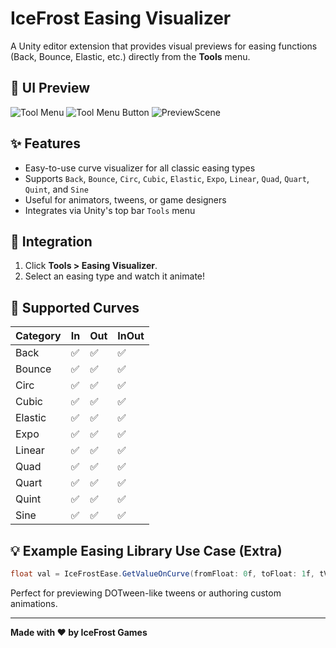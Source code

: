 # IceFrost Easing Visualizer

A Unity editor extension that provides visual previews for easing functions (Back, Bounce, Elastic, etc.) directly from the **Tools** menu.

## 📸 UI Preview
![Tool Menu](https://github.com/user-attachments/assets/cac7040f-b5b2-4d63-a3dd-64bdeda96686)
![Tool Menu Button](https://github.com/user-attachments/assets/77eef1cf-3341-442c-be24-fa339be99887)
![PreviewScene](https://github.com/user-attachments/assets/a162ec9a-1088-4441-99c9-e86eadf42362)

## ✨ Features

- Easy-to-use curve visualizer for all classic easing types
- Supports `Back`, `Bounce`, `Circ`, `Cubic`, `Elastic`, `Expo`, `Linear`, `Quad`, `Quart`, `Quint`, and `Sine`
- Useful for animators, tweens, or game designers
- Integrates via Unity's top bar `Tools` menu

## 🧩 Integration

1. Click **Tools > Easing Visualizer**.
2. Select an easing type and watch it animate!

## 🧪 Supported Curves

| Category | In | Out | InOut |
|---------|----|-----|--------|
| Back    | ✅  | ✅  | ✅     |
| Bounce  | ✅  | ✅  | ✅     |
| Circ    | ✅  | ✅  | ✅     |
| Cubic   | ✅  | ✅  | ✅     |
| Elastic | ✅  | ✅  | ✅     |
| Expo    | ✅  | ✅  | ✅     |
| Linear  | ✅  | ✅  | ✅     |
| Quad    | ✅  | ✅  | ✅     |
| Quart   | ✅  | ✅  | ✅     |
| Quint   | ✅  | ✅  | ✅     |
| Sine    | ✅  | ✅  | ✅     |

## 💡 Example Easing Library Use Case (Extra)

```csharp
float val = IceFrostEase.GetValueOnCurve(fromFloat: 0f, toFloat: 1f, tVal: Time.time % 1f, easeType: IceFrostEase.IceFrostEases.CubicInOut);
```

Perfect for previewing DOTween-like tweens or authoring custom animations.

---

**Made with ❤️ by IceFrost Games**
